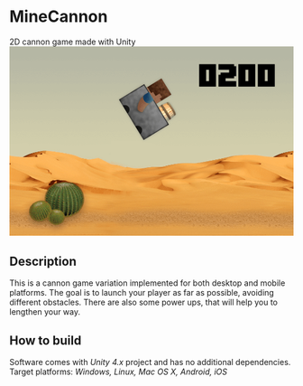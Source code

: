 # MineCannon
2D cannon game made with Unity
![MineCannon screenshot](screenshot.png)

## Description
This is a cannon game variation implemented for both desktop and mobile platforms. The goal is to launch your player as far as possible, avoiding different obstacles. There are also some power ups, that will help you to lengthen your way.

## How to build
Software comes with *Unity 4.x* project and has no additional dependencies.
Target platforms: *Windows, Linux, Mac OS X, Android, iOS*